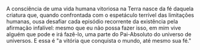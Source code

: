 ﻿A consciência de uma vida humana vitoriosa na Terra nasce da fé daquela criatura que, quando confrontada com o espetáculo terrível das limitações humanas, ousa desafiar cada episódio recorrente da existência pela afirmação infalível: mesmo que eu não possa fazer isso, em mim vive alguém que pode e irá fazê-lo, uma parte do Pai-Absoluto do universo de universos. E essa é "a vitória que conquista o mundo, até mesmo sua fé."